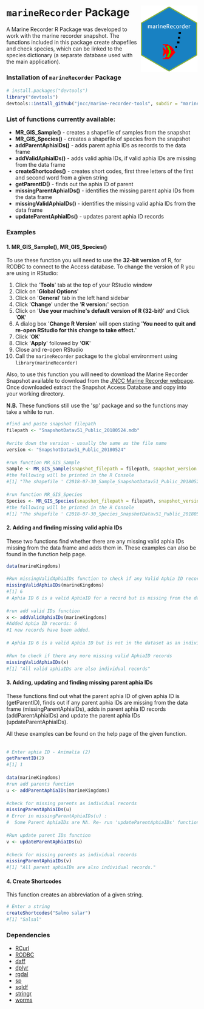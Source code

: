 
`marineRecorder` Package <img src="man/figures/logo.png" align="right" width="150" />
=====================================================================================

A Marine Recorder R Package was developed to work with the marine recorder snapshot. The functions included in this package create shapefiles and check species, which can be linked to the species dictionary (a separate database used with the main application).

### Installation of `marineRecorder` Package

``` r
# install.packages("devtools")
library("devtools")
devtools::install_github("jncc/marine-recorder-tools", subdir = "marineRecorder")
```

### List of functions currently available:

-   **MR\_GIS\_Sample()** - creates a shapefile of samples from the snapshot
-   **MR\_GIS\_Species()** - creates a shapefile of species from the snapshot
-   **addParentAphiaIDs()** - adds parent aphia IDs as records to the data frame
-   **addValidAphiaIDs()** - adds valid aphia IDs, if valid aphia IDs are missing from the data frame
-   **createShortcodes()** - creates short codes, first three letters of the first and second word from a given string
-   **getParentID()** - finds out the aphia ID of parent
-   **missingParentAphiaIDs()** - identifies the missing parent aphia IDs from the data frame
-   **missingValidAphiaIDs()** - identifies the missing valid aphia IDs from the data frame
-   **updateParentAphiaIDs()** - updates parent aphia ID records

### Examples

#### 1. MR\_GIS\_Sample(), MR\_GIS\_Species()

To use these function you will need to use the **32-bit version** of R, for RODBC to connect to the Access database. To change the version of R you are using in RStudio:

1.  Click the '**Tools**' tab at the top of your RStudio window
2.  Click on '**Global Options**'
3.  Click on '**General**' tab in the left hand sidebar
4.  Click '**Change**' under the '**R version:**' section
5.  Click on '**Use your machine's default version of R (32-bit)**' and Click '**OK**'
6.  A dialog box '**Change R Version**' will open stating '**You need to quit and re-open RStudio for this change to take effect.**'
7.  Click '**OK**'
8.  Click '**Apply**' followed by '**OK**'
9.  Close and re-open RStudio
10. Call the `marineRecorder` package to the global environment using `library(marineRecorder)`

Also, to use this function you will need to download the Marine Recorder Snapshot available to download from the [JNCC Marine Recorder webpage](http://jncc.defra.gov.uk/page-1599). Once downloaded extract the Snapshot Access Database and copy into your working directory.

**N.B.** These functions still use the 'sp' package and so the functions may take a while to run.

``` r
#find and paste snapshot filepath 
filepath <- "SnapshotDatav51_Public_20180524.mdb"

#write down the version - usually the same as the file name
version <- "SnapshotDatav51_Public_20180524"

#run function MR_GIS_Sample
Sample <- MR_GIS_Sample(snapshot_filepath = filepath, snapshot_version = version)
#the following will be printed in the R Console 
#[1] "The shapefile ' C2018-07-30_Sample_SnapshotDatav51_Public_20180524 ' 'has been saved to your working directory."

#run function MR_GIS_Species
Species <- MR_GIS_Species(snapshot_filepath = filepath, snapshot_version = version)
#the following will be printed in the R Console 
#[1] "The shapefile ' C2018-07-30_Species_SnapshotDatav51_Public_20180524 ' 'has been saved to your working directory."
```

#### 2. Adding and finding missing valid aphia IDs

These two functions find whether there are any missing valid aphia IDs missing from the data frame and adds them in. These examples can also be found in the function help page.

``` r
data(marineKingdoms)

#Run missingValidAphiaIDs function to check if any Valid Aphia ID records are missing from the dataset.
missingValidAphiaIDs(marineKingdoms)
#[1] 6
# Aphia ID 6 is a valid AphiaID for a record but is missing from the dataset. Use 'addValidAphiaIDs' function to enter this record.

#run add valid IDs function
x <- addValidAphiaIDs(marineKingdoms)
#Added Aphia ID records: 6
#1 new records have been added.

# Aphia ID 6 is a valid Aphia ID but is not in the dataset as an individual record.

#Run to check if there any more missing valid AphiaID records
missingValidAphiaIDs(x)
#[1] "All valid aphiaIDs are also individual records"
```

#### 3. Adding, updating and finding missing parent aphia IDs

These functions find out what the parent aphia ID of given aphia ID is (getParentID), finds out if any parent aphia IDs are missing from the data frame (missingParentAphiaIDs), adds in parent aphia ID records (addParentAphiaIDs) and update the parent aphia IDs (updateParentAphiaIDs).

All these examples can be found on the help page of the given function.

``` r

# Enter aphia ID - Animalia (2)
getParentID(2)
#[1] 1

data(marineKingdoms)
#run add parents function
u <- addParentAphiaIDs(marineKingdoms)

#check for missing parents as individual records
missingParentAphiaIDs(u)
# Error in missingParentAphiaIDs(u) :
#  Some Parent AphiaIDs are NA. Re- run 'updateParentAphiaIDs' function.

#Run update parent IDs function
v <- updateParentAphiaIDs(u)

#check for missing parents as individual records
missingParentAphiaIDs(v)
#[1] "All parent aphiaIDs are also individual records."
```

#### 4. Create Shortcodes

This function creates an abbreviation of a given string.

``` r
# Enter a string
createShortcodes("Salmo salar")
#[1] "Salsal"
```

### Dependencies

-   [RCurl](https://cran.r-project.org/web/packages/RCurl/index.html)
-   [RODBC](https://cran.r-project.org/web/packages/RODBC/index.html)
-   [daff](https://cran.r-project.org/web/packages/daff/index.html)
-   [dplyr](https://cran.r-project.org/web/packages/dplyr/index.html)
-   [rgdal](https://cran.r-project.org/web/packages/rgdal/index.html)
-   [sp](https://cran.r-project.org/web/packages/sp/index.html)
-   [sqldf](https://cran.r-project.org/web/packages/sqldf/index.html)
-   [stringr](https://cran.r-project.org/web/packages/stringr/index.html)
-   [worms](https://cran.r-project.org/web/packages/worms/index.html)
